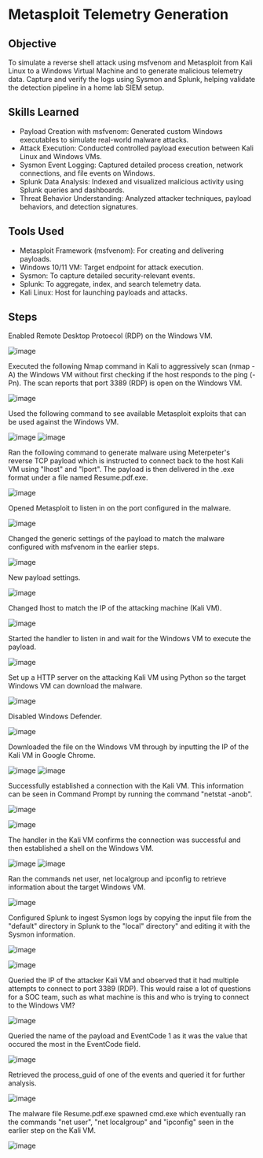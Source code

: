 # Metasploit Telemetry Generation

## Objective

To simulate a reverse shell attack using msfvenom and Metasploit from Kali Linux to a Windows Virtual Machine and to generate malicious telemetry data. Capture and verify the logs using Sysmon and Splunk, helping validate the detection pipeline in a home lab SIEM setup.

## Skills Learned

- Payload Creation with msfvenom: Generated custom Windows executables to simulate real-world malware attacks.
- Attack Execution: Conducted controlled payload execution between Kali Linux and Windows VMs.
- Sysmon Event Logging: Captured detailed process creation, network connections, and file events on Windows.
- Splunk Data Analysis: Indexed and visualized malicious activity using Splunk queries and dashboards.
- Threat Behavior Understanding: Analyzed attacker techniques, payload behaviors, and detection signatures.

## Tools Used

- Metasploit Framework (msfvenom): For creating and delivering payloads.
- Windows 10/11 VM: Target endpoint for attack execution.
- Sysmon: To capture detailed security-relevant events.
- Splunk: To aggregate, index, and search telemetry data.
- Kali Linux: Host for launching payloads and attacks.

## Steps

Enabled Remote Desktop Protoecol (RDP) on the Windows VM.

![image](https://github.com/user-attachments/assets/97fb841c-4e35-4c95-ae7c-abdb1699edd7)

Executed the following Nmap command in Kali to aggressively scan (nmap -A) the Windows VM without first checking if the host responds to the ping (-Pn). The scan reports that port 3389 (RDP) is open on the Windows VM.

![image](https://github.com/user-attachments/assets/42a65f0e-5b7d-4481-8bb0-25367ddbc761)

Used the following command to see available Metasploit exploits that can be used against the Windows VM.

![image](https://github.com/user-attachments/assets/be62d66f-eb83-4b86-9826-8fa39c0a978e)
![image](https://github.com/user-attachments/assets/d746e137-3f71-4dcf-8cca-53f7dcd58f0b)

Ran the following command to generate malware using Meterpeter's reverse TCP payload which is instructed to connect back to the host Kali VM using "lhost" and "lport". The payload is then delivered in the .exe format under a file named Resume.pdf.exe.

![image](https://github.com/user-attachments/assets/8263f92b-0083-439c-8d69-c77b1b43571f)

Opened Metasploit to listen in on the port configured in the malware.

![image](https://github.com/user-attachments/assets/e31a0770-e081-410d-bcb8-049a5d163e8d)

Changed the generic settings of the payload to match the malware configured with msfvenom in the earlier steps.

![image](https://github.com/user-attachments/assets/e579efef-7839-4847-ad7e-d3ce482b756c)

New payload settings.

![image](https://github.com/user-attachments/assets/8ce349f0-d748-4228-96a8-66a0350f9ea9)

Changed lhost to match the IP of the attacking machine (Kali VM).

![image](https://github.com/user-attachments/assets/97a28ed3-a82e-4c5d-846f-d953638ced08)

Started the handler to listen in and wait for the Windows VM to execute the payload.

![image](https://github.com/user-attachments/assets/f7a72ddc-612c-42b3-ade9-aac430ad6c35)

Set up a HTTP server on the attacking Kali VM using Python so the target Windows VM can download the malware.

![image](https://github.com/user-attachments/assets/767f7a83-2d81-42b1-ae30-4ad334ea5e98)

Disabled Windows Defender.

![image](https://github.com/user-attachments/assets/b74b93a6-d7a2-490e-9092-b8b76240ae06)

Downloaded the file on the Windows VM through by inputting the IP of the Kali VM in Google Chrome.

![image](https://github.com/user-attachments/assets/3063b5d3-3385-4ea6-8316-30c7f48ee60f)
![image](https://github.com/user-attachments/assets/e332311d-fab2-46a0-8c03-16f98029269a)

Successfully established a connection with the Kali VM. This information can be seen in Command Prompt by running the command "netstat -anob".

![image](https://github.com/user-attachments/assets/6083f40e-9891-4af0-a35e-1319b17b2cf7)

![image](https://github.com/user-attachments/assets/db18c7ab-e43d-4754-9a0c-b4fa9db725ee)

The handler in the Kali VM confirms the connection was successful and then established a shell on the Windows VM.

![image](https://github.com/user-attachments/assets/3320dd0d-4bcb-4a1b-a37c-26ad12f469fd)
![image](https://github.com/user-attachments/assets/254df570-b14a-44c9-bef3-a1fbeb4f5ae5)

Ran the commands net user, net localgroup and ipconfig to retrieve information about the target Windows VM.

![image](https://github.com/user-attachments/assets/388b71ab-a869-4d21-8b6a-d3828549faa8)

Configured Splunk to ingest Sysmon logs by copying the input file from the "default" directory in Splunk to the "local" directory" and editing it with the Sysmon information.

![image](https://github.com/user-attachments/assets/652adf07-dbac-4788-ae65-42e7f503bb5b)

![image](https://github.com/user-attachments/assets/b86b61d6-69f2-4c53-bc6c-968e04365989)

Queried the IP of the attacker Kali VM and observed that it had multiple attempts to connect to port 3389 (RDP). This would raise a lot of questions for a SOC team, such as what machine is this and who is trying to connect to the Windows VM?

![image](https://github.com/user-attachments/assets/00cdca04-7f02-4f47-8118-f89dba97799e)

Queried the name of the payload and EventCode 1 as it was the value that occured the most in the EventCode field.

![image](https://github.com/user-attachments/assets/c48020a4-12d4-4801-88f3-eaaf2bb71983)

Retrieved the process_guid of one of the events and queried it for further analysis.

![image](https://github.com/user-attachments/assets/0c9a11aa-1a0e-4046-a47a-b09badcbd37b)

The malware file Resume.pdf.exe spawned cmd.exe which eventually ran the commands "net user", "net localgroup" and "ipconfig" seen in the earlier step on the Kali VM.

![image](https://github.com/user-attachments/assets/0fc8f671-e6b9-4b0f-a2f1-af89f6bc4239)


